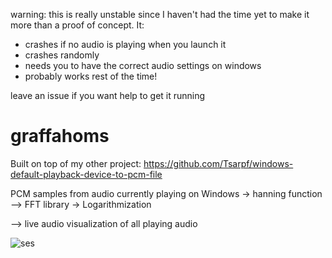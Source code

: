 warning: this is really unstable since I haven't had the time yet to make it more than a proof of concept.
It:
- crashes if no audio is playing when you launch it
- crashes randomly
- needs you to have the correct audio settings on windows
- probably works rest of the time!

leave an issue if you want help to get it running

# graffahoms

Built on top of my other project: https://github.com/Tsarpf/windows-default-playback-device-to-pcm-file

PCM samples from audio currently playing on Windows -> hanning function --> FFT library -> Logarithmization

--> live audio visualization of all playing audio

![ses](http://puu.sh/maOVx/1850fafe31.png)
